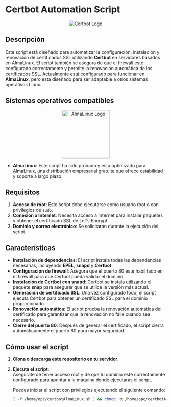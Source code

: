 # Certbot Automation Script

<p align="center">
  <img src="https://certbot.eff.org/assets/certbot-logo-1A-6d3526936bd519275528105555f03904956c040da2be6ee981ef4777389a4cd2.svg" alt="Certbot Logo">
</p>

## Descripción

Este script está diseñado para automatizar la configuración, instalación y renovación de certificados SSL utilizando **Certbot** en servidores basados en AlmaLinux. El script también se asegura de que el firewall esté configurado correctamente y permite la renovación automática de los certificados SSL. Actualmente está configurado para funcionar en **AlmaLinux**, pero está diseñado para ser adaptable a otros sistemas operativos Linux.

## Sistemas operativos compatibles

<p align="center">
  <img src="https://almalinux.org/images/logo.svg" alt="AlmaLinux Logo" width="150">
</p>

- **AlmaLinux**: Este script ha sido probado y está optimizado para AlmaLinux, una distribución empresarial gratuita que ofrece estabilidad y soporte a largo plazo.

## Requisitos

1. **Acceso de root**: Este script debe ejecutarse como usuario root o con privilegios de `sudo`.
2. **Conexión a Internet**: Necesita acceso a Internet para instalar paquetes y obtener el certificado SSL de Let's Encrypt.
3. **Dominio y correo electrónico**: Se solicitarán durante la ejecución del script.

## Características

- **Instalación de dependencias**: El script instala todas las dependencias necesarias, incluyendo **EPEL**, **snapd** y **Certbot**.
- **Configuración de firewall**: Asegura que el puerto 80 esté habilitado en el firewall para que Certbot pueda validar el dominio.
- **Instalación de Certbot con snapd**: Certbot se instala utilizando el paquete **snap** para asegurar que se utilice la versión más actual.
- **Generación de certificado SSL**: Una vez configurado todo, el script ejecuta Certbot para obtener un certificado SSL para el dominio proporcionado.
- **Renovación automática**: El script prueba la renovación automática del certificado para garantizar que la renovación no falle cuando sea necesario.
- **Cierre del puerto 80**: Después de generar el certificado, el script cierra automáticamente el puerto 80 para mayor seguridad.

## Cómo usar el script

1. **Clona o descarga este repositorio en tu servidor**.

2. **Ejecuta el script**:  
   Asegúrate de tener acceso root y de que tu dominio esté correctamente configurado para apuntar a la máquina donde ejecutarás el script.

   Puedes iniciar el script con privilegios ejecutando el siguiente comando:

   ```bash
   [ -f /home/opc/certbotAlmaLinux.sh ] && chmod +x /home/opc/certbotAlmaLinux.sh && sudo /home/opc/certbotAlmaLinux.sh
